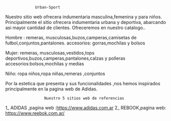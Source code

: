                  Urban-Sport
Nuestro sitio web  ofrecera indumentaria masculina,femenina y para niños.
Principalmente  el sitio  ofrecera indumentaria urbana y deportiva, abarcando asi mayor cantidad de clientes.
Ofreceremos en nuestro catalogo..

Hombre : remeras, musculosas,buzos,camperas,camisetas de futbol,conjuntos,pantalones.
accesorios: gorras,mochilas y bolsos

Mujer: remeras, musculosas,vestidos,tops deportivos,buzos,camperas,pantalones,calzas y polleras
accesorios:bolsos,mochilas y medias

Niño: ropa niños,ropa niñas,remeras ,conjuntos

Por la estetica que presenta y sus funcionalidades ,nos hemos inspirados principalmente  en la pagina web de Adidas.

                     Nuestro 5 sitios web de referencias
                    
1_  ADIDAS ,pagina web :https://www.adidas.com.ar
2_ REBOOK,pagina web: https://www.reebok.com.ar/